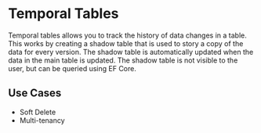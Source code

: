 # Temporal Tables

Temporal tables allows you to track the history of data changes in a table.  This works by creating a shadow table that is used to story a copy of the data for every version. The shadow table is automatically updated when the data in the main table is updated.  The shadow table is not visible to the user, but can be queried using EF Core.

## Use Cases

- Soft Delete
- Multi-tenancy